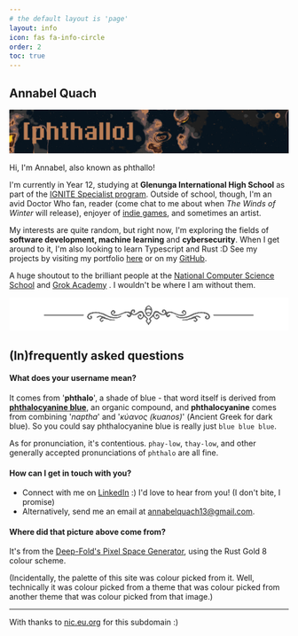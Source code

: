 ```yaml
---
# the default layout is 'page'
layout: info
icon: fas fa-info-circle
order: 2
toc: true
---
```


## Annabel Quach
<img src ="/assets/img/dividers/header.png" alt="'[phthallo]' on a background of stars and planets">

Hi, I'm Annabel, also known as phthallo! 

I'm currently in Year 12, studying at **Glenunga International High School** as part of the [IGNITE Specialist program](https://gihs.sa.edu.au/specialist-programs/ignite/). 
Outside of school, though, I'm an avid Doctor Who fan, reader (come chat to me about when *The Winds of Winter* will release), enjoyer of <span data-bs-toggle="tooltip" data-bs-placement="top" data-bs-original-title="Mainly Celeste and Hollow Knight, though I have been enjoying some Rain World recently :3"><u>indie games</u></span>, and sometimes an artist. 


My interests are quite random, but right now, I'm exploring the fields of **software development, machine learning** and **cybersecurity**. When I get around to it, I'm also looking to learn Typescript and Rust :D See my projects by visiting my portfolio [here](/projects) or on my [GitHub](https://github.com/phthallo).

A huge shoutout to the <span data-bs-toggle="tooltip" data-bs-placement="top" data-bs-original-title="Melbourne '23 and Sydney '24!">brilliant people at the [National Computer Science School](https://groklearning.com/ncss/)</span> and [Grok Academy](https://groklearning.com/) . I wouldn't be where I am without them.  

<img src = "/assets/img/dividers/hkmed.png" alt="A text divider from the game Hollow Knight">

## (In)frequently asked questions

#### What does your username mean?
It comes from '**phthalo**', a shade of blue - that word itself is derived from **[phthalocyanine blue](https://en.wikipedia.org/wiki/phthalocyanine)**, an organic compound, and **phthalocyanine** comes from combining '*naptha*' and '*κύανος (kuanos)*' (Ancient Greek for dark blue). So you could say phthalocyanine blue is really just `blue blue blue`.


As for pronunciation, it's contentious. `phay-low`, `thay-low`, and other generally accepted pronunciations of `phthalo` are all fine.

#### How can I get in touch with you? 
- Connect with me on [LinkedIn](https://linkedin.com/in/phthallo) :) I'd love to hear from you! (I don't bite, I promise)
- Alternatively, send me an email at <a href = "javascript:location.href = 'mailto:' + ['annabelquach13','gmail.com'].join('@')">annabelquach13@gmail.com</a>.

#### Where did that picture above come from? 
It's from the [Deep-Fold's Pixel Space Generator](https://deep-fold.itch.io/space-background-generator), using the Rust Gold 8 colour scheme.

(Incidentally, the palette of this site was colour picked from it. Well, technically it was colour picked from a theme that was colour picked from another theme that was colour picked from that image.)

---
With thanks to [nic.eu.org](https://nic.eu.org/) for this subdomain :) 